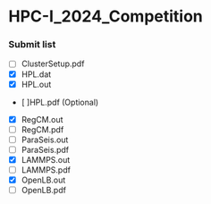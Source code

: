 # HPC-I_2024_Competition

### Submit list
- [ ] ClusterSetup.pdf
- [x] HPL.dat
- [x] HPL.out
- [ ]HPL.pdf (Optional)
- [x] RegCM.out
- [ ] RegCM.pdf
- [ ] ParaSeis.out
- [ ] ParaSeis.pdf
- [x] LAMMPS.out
- [ ] LAMMPS.pdf
- [x] OpenLB.out
- [ ] OpenLB.pdf